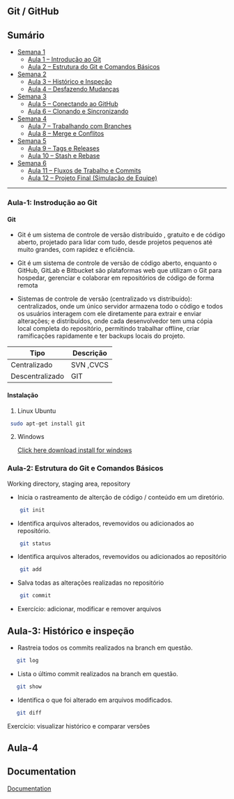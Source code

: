 
## Git / GitHub

## Sumário
- [Semana 1](#semana-1--fundamentos)
  - [Aula 1 – Introdução ao Git](###aula-1:--introdução-ao-git)
  - [Aula 2 – Estrutura do Git e Comandos Básicos](#aula-2--estrutura-do-git-e-comandos-básicos)
- [Semana 2](#semana-2--operações-essenciais)
  - [Aula 3 – Histórico e Inspeção](#aula-3--histórico-e-inspeção)
  - [Aula 4 – Desfazendo Mudanças](#aula-4--desfazendo-mudanças)
- [Semana 3](#semana-3--repositórios-remotos)
  - [Aula 5 – Conectando ao GitHub](#aula-5--conectando-ao-github)
  - [Aula 6 – Clonando e Sincronizando](#aula-6--clonando-e-sincronizando)
- [Semana 4](#semana-4--branches-e-colaboração)
  - [Aula 7 – Trabalhando com Branches](#aula-7--trabalhando-com-branches)
  - [Aula 8 – Merge e Conflitos](#aula-8--merge-e-conflitos)
- [Semana 5](#semana-5--recursos-importantes)
  - [Aula 9 – Tags e Releases](#aula-9--tags-e-releases)
  - [Aula 10 – Stash e Rebase](#aula-10--stash-e-rebase)
- [Semana 6](#semana-6--boas-práticas-e-simulação)
  - [Aula 11 – Fluxos de Trabalho e Commits](#aula-11--fluxos-de-trabalho-e-commits)
  - [Aula 12 – Projeto Final (Simulação de Equipe)](#aula-12--projeto-final-simulação-de-equipe)

---

### Aula-1: Instrodução ao Git
#### Git
- Git é um sistema de controle de versão distribuído , gratuito e de código aberto, projetado para lidar com tudo, desde projetos pequenos até muito grandes, com rapidez e eficiência.

- Git é um sistema de controle de versão de código aberto, enquanto o GitHub, GitLab e Bitbucket são plataformas web que utilizam o Git para hospedar, gerenciar e colaborar em repositórios de código de forma remota

- Sistemas de controle de versão (centralizado vs distribuído):
    centralizados, onde um único servidor armazena todo o código e todos os usuários interagem com ele diretamente para extrair e enviar alterações; e distribuídos, onde cada desenvolvedor tem uma cópia local completa do repositório, permitindo trabalhar offline, criar ramificações rapidamente e ter backups locais do projeto.

| Tipo             | Descrição |
| -----------------| ----------|
| Centralizado     | SVN ,CVCS |
| Descentralizado  | GIT       |

#### Instalação

1. Linux Ubuntu
```bash
 sudo apt-get install git
```
2. Windows

    [Click here download install for windows](https://git-scm.com/downloads/win)

### Aula-2: Estrutura do Git e Comandos Básicos

Working directory, staging area, repository

- Inicia o rastreamento de alterção de código / conteúdo em um diretório.
```sh
    git init
```
- Identifica arquivos alterados, revemovidos ou adicionados ao repositório.
```sh
    git status
```
- Identifica arquivos alterados, revemovidos ou adicionados ao repositório
```sh
    git add
```
- Salva todas as alterações realizadas no repositório
```sh
    git commit 
```

- Exercício: adicionar, modificar e remover arquivos
## Aula-3: Histórico e inspeção
- Rastreia todos os commits realizados na branch em questão.
```sh
   git log
```   
- Lista o último commit realizados na branch em questão.
```sh
   git show 
```
- Identifica o que foi alterado em arquivos modificados. 
```sh
   git diff
```
Exercício: visualizar histórico e comparar versões
## Aula-4
## Documentation

[Documentation](https://linktodocumentation)

